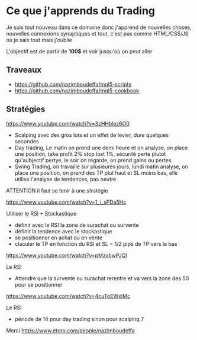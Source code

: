 # Ce que j'apprends du Trading

Je suis tout nouveau dans ce domaine donc j'apprend de nouvelles choses, nouvelles connexions synaptiques et tout, c'est pas comme HTML/CSS/JS où je sais tout mais j'oublie

L'objectif est de partir de **100$** et voir jusqu'où on peut aller

## Traveaux

- https://github.com/nazimboudeffa/mql5-scripts
- https://github.com/nazimboudeffa/mql5-cookbook

## Stratégies

https://www.youtube.com/watch?v=3zHHblez6O0

- Scalping avec des gros lots et un effet de levier, dure quelques secondes
- Day trading, Le matin on prend une demi heure et on analyse, on place une position, take profit 2% stop lost 1%, sécurité perte plutot qu'aubjectif pertye, le soir on regarde, on prend gains ou pertes
- Swing Trading, on travaille sur plusieures jours, lundi matin analyse, on place une position, on prend des TP plut haut et SL moins bas, elle utilise l'analyse de tendences, pas neutre

ATTENTION il faut se tenir à une stratégie

https://www.youtube.com/watch?v=1_j_sPDa5Hc

Utiliser le RSI + Stockastique

- définir avec le RSI la zone de surachat ou survente
- définir la tendence avec le stockastique
- se positionner en achat ou en vente
- claculer le TP en fonction du RSI et SL = 1/2 pips de TP vers le bas

https://www.youtube.com/watch?v=pMzxtjwPJQI

Le RSI

- Attendre que la survente ou surachat rerentre et va vers la zone des 50 pour se positionner

https://www.youtube.com/watch?v=4cuToEWxIMc

Le RSI

- période de 14 pour day trading sinon pour scalping 7

Merci https://www.etoro.com/people/nazimboudeffa
